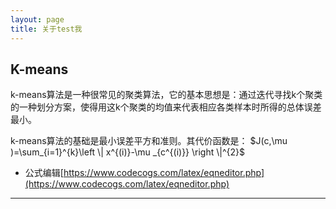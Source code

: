 ```yaml
---
layout: page
title: 关于test我
---
```


## K-means

k-means算法是一种很常见的聚类算法，它的基本思想是：通过迭代寻找k个聚类的一种划分方案，使得用这k个聚类的均值来代表相应各类样本时所得的总体误差最小。

k-means算法的基础是最小误差平方和准则。其代价函数是：
$J(c,\mu )=\sum_{i=1}^{k}\left \| x^{(i)}-\mu _{c^{(i)}} \right \|^{2}$

<div>
<script type="text/javascript" async src="https://cdn.mathjax.org/mathjax/latest/MathJax.js?config=TeX-AMS-MML_HTMLorMML"></script>
</div>

* 公式编辑[https://www.codecogs.com/latex/eqneditor.php](https://www.codecogs.com/latex/eqneditor.php)
---

